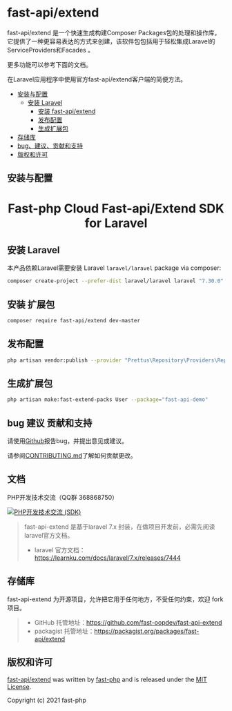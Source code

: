 # fast-api/extend
fast-api/extend 是一个快速生成构建Composer Packages包的处理和操作库，它提供了一种更容易表达的方式来创建，该软件包包括用于轻松集成Laravel的ServiceProviders和Facades 。

更多功能可以参考下面的文档。

在Laravel应用程序中使用官方fast-api/extend客户端的简便方法。



- [安装与配置](#安装与配置)
    - [安装 Laravel](#安装-Laravel)
        - [安装 fast-api/extend](#安装-扩展包)
        - [发布配置](#发布配置)
        - [生成扩展包](#生成扩展包)
- [存储库](#存储库)
- [bug、建议、贡献和支持](#bug-建议-贡献和支持)
- [版权和许可](#版权和许可)


## 安装与配置

<h1 align="center">Fast-php Cloud Fast-api/Extend SDK for Laravel</h1>

## 安装 Laravel

本产品依赖Laravel需要安装 Laravel `laravel/laravel` package via composer:

```sh
composer create-project --prefer-dist laravel/laravel laravel "7.30.0"
```

## 安装 扩展包

```sh
composer require fast-api/extend dev-master
```

## 发布配置

```sh
php artisan vendor:publish --provider "Prettus\Repository\Providers\RepositoryServiceProvider"
```

## 生成扩展包

```sh
php artisan make:fast-extend-packs User --package="fast-api-demo"
```

## bug 建议 贡献和支持

请使用[Github](https://github.com/fast-php/fast-api-extend)报告bug，并提出意见或建议。

请参阅[CONTRIBUTING.md](CONTRIBUTING.md)了解如何贡献更改。


## 文档
PHP开发技术交流（QQ群 368868750）

[![PHP开发技术交流 (SDK)](http://pub.idqqimg.com/wpa/images/group.png)](https://qm.qq.com/cgi-bin/qm/qr?k=rfRumoZ0fxUN4TdshfjkxiHximnHVSzb&jump_from=webapi)

> fast-api-extend 是基于laravel 7.x 封装，在做项目开发前，必需先阅读laravel官方文档。
>* laravel 官方文档：https://learnku.com/docs/laravel/7.x/releases/7444

## 存储库
fast-api-extend 为开源项目，允许把它用于任何地方，不受任何约束，欢迎 fork 项目。
>* GitHub 托管地址：https://github.com/fast-oopdev/fast-api-extend
>* packagist 托管地址：https://packagist.org/packages/fast-api/extend
>
## 版权和许可

[fast-api/extend](https://github.com/fast-oopdev/fast-api-permission)
was written by [fast-php](http://www.dnat.link) and is released under the
[MIT License](LICENSE.md).

Copyright (c) 2021 fast-php
